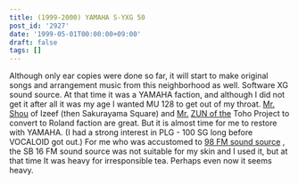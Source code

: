 ```yaml
---
title: (1999-2000) YAMAHA S-YXG 50
post_id: '2927'
date: '1999-05-01T00:00:00+09:00'
draft: false
tags: []
---
```


Although only ear copies were done so far, it will start to make original songs and arrangement music from this neighborhood as well. Software XG sound source. At that time it was a YAMAHA faction, and although I did not get it after all it was my age I wanted MU 128 to get out of my throat. [Mr. Shou](http://sky.geocities.jp/izeefss/izeef/) of Izeef (then Sakurayama Square) and [Mr.](http://sky.geocities.jp/izeefss/izeef/) [ZUN of the](http://www16.big.or.jp/%7Ezun/) Toho Project to convert to Roland faction are great. But it is almost time for me to restore with YAMAHA. (I had a strong interest in PLG - 100 SG long before VOCALOID got out.) For me who was accustomed to [98 FM sound source](/pc-9821) , the SB 16 FM sound source was not suitable for my skin and I used it, but at that time It was heavy for irresponsible tea. Perhaps even now it seems heavy.